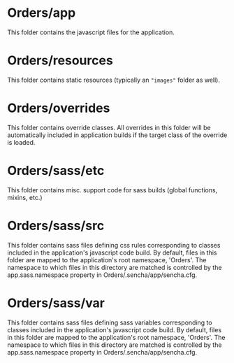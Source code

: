 # Orders/app

This folder contains the javascript files for the application.

# Orders/resources

This folder contains static resources (typically an `"images"` folder as well).

# Orders/overrides

This folder contains override classes. All overrides in this folder will be 
automatically included in application builds if the target class of the override
is loaded.

# Orders/sass/etc

This folder contains misc. support code for sass builds (global functions, 
mixins, etc.)

# Orders/sass/src

This folder contains sass files defining css rules corresponding to classes
included in the application's javascript code build.  By default, files in this 
folder are mapped to the application's root namespace, 'Orders'. The
namespace to which files in this directory are matched is controlled by the
app.sass.namespace property in Orders/.sencha/app/sencha.cfg. 

# Orders/sass/var

This folder contains sass files defining sass variables corresponding to classes
included in the application's javascript code build.  By default, files in this 
folder are mapped to the application's root namespace, 'Orders'. The
namespace to which files in this directory are matched is controlled by the
app.sass.namespace property in Orders/.sencha/app/sencha.cfg. 
